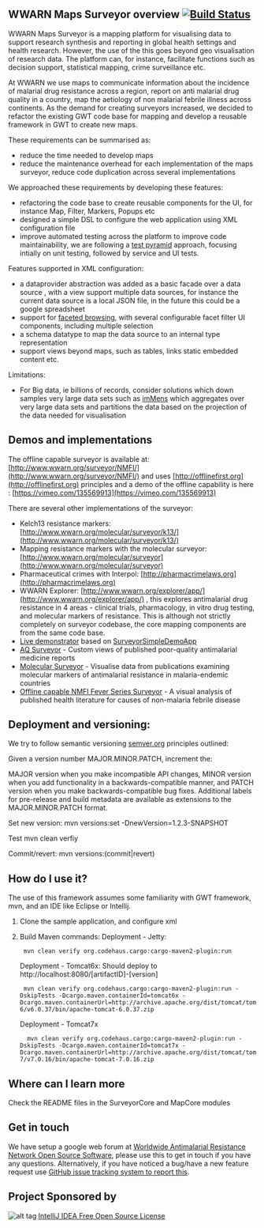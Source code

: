 ## WWARN Maps Surveyor overview [![Build Status](https://travis-ci.org/WorldwideAntimalarialResistanceNetwork/WWARN-Maps-Surveyor.svg?branch=master)](https://travis-ci.org/WorldwideAntimalarialResistanceNetwork/WWARN-Maps-Surveyor)

WWARN Maps Surveyor is a mapping platform for visualising data to support research synthesis and 
reporting in global health settings and health research. However, the use of the this 
goes beyond geo visualisation of research data. The platform can, for instance, facilitate 
functions such as decision support, statistical mapping, crime surveillance etc.

At WWARN we use maps to communicate information about the incidence of malarial drug resistance  across a region, 
report on anti malarial drug quality in a country, map the aetiology of non malarial febrile  illness across 
continents. As the demand for creating surveyors increased, we decided to refactor the existing GWT code base for
mapping and develop a reusable framework in GWT to create new maps. 

These requirements can be summarised as:

* reduce the time needed to develop maps 
* reduce the maintenance overhead for each implementation of the maps surveyor, reduce code duplication across several implementations  
 
We approached these requirements by developing these features:

* refactoring the code base to create reusable components for the UI, for instance Map, Filter, Markers, Popups etc
* designed a simple DSL to configure the web application using XML configuration file
* improve automated testing across the platform to improve code maintainability, we are following a [test pyramid](http://martinfowler.com/bliki/TestPyramid.html) approach, focusing intially on unit testing, followed by service and UI tests.

Features supported in XML configuration:

* a dataprovider abstraction was added as a basic facade over a data source , with a view support multiple data 
   sources, for instance the current data source is a local JSON file, in the future this could be a google spreadsheet
* support for [faceted browsing](http://en.wikipedia.org/wiki/Faceted_search), with several configurable facet filter UI components, including multiple selection
* a schema datatype to map the data source to an internal type representation
* support views beyond maps, such as tables, links static embedded content etc.

Limitations:

* For Big data, ie billions of records, consider solutions which down samples very large data sets such as [imMens](http://vis.stanford.edu/projects/immens/) which aggregates over very large data sets and partitions the data based on the projection of the data needed for visualisation
    
## Demos and implementations

The offline capable surveyor is available at:
[http://www.wwarn.org/surveyor/NMFI/](http://www.wwarn.org/surveyor/NMFI/) and uses [http://offlinefirst.org](http://offlinefirst.org) principles and a demo of the offline capability is here : [https://vimeo.com/135569913](https://vimeo.com/135569913)

There are several other implementations of the surveyor:
* Kelch13 resistance markers: [http://www.wwarn.org/molecular/surveyor/k13/](http://www.wwarn.org/molecular/surveyor/k13/)
* Mapping resistance markers with the molecular surveyor:  [http://www.wwarn.org/molecular/surveyor](http://www.wwarn.org/molecular/surveyor)
* Pharmaceutical crimes with Interpol: [http://pharmacrimelaws.org](http://pharmacrimelaws.org)
* WWARN Explorer: [http://www.wwarn.org/explorer/app/](http://www.wwarn.org/explorer/app/) , this explores antimalarial drug resistance in 4 areas - 
clinical trials, pharmacology, in vitro drug testing, and molecular markers of resistance. This is although not strictly completely on surveyor codebase, the core mapping components are from the same code base.
* [Live demonstrator](http://wwarn-maps-surveyor-demo.appspot.com) based on [SurveyorSimpleDemoApp](https://github.com/WorldwideAntimalarialResistanceNetwork/WWARN-Maps-Surveyor/tree/master/SurveyorSimpleDemoApp)
* [AQ Surveyor](http://www.wwarn.org/aqsurveyor/) - Custom views of published poor-quality antimalarial medicine reports
* [Molecular Surveyor](http://www.wwarn.org/surveyor/) - Visualise data from publications  examining molecular markers of antimalarial resistance in malaria-endemic countries
* [Offline capable NMFI Fever Series Surveyor](http://www.wwarn.org/surveyor/NMFI/#) - A visual analysis of published health literature for causes of non-malaria febrile disease

## Deployment and versioning:
We try to follow semantic versioning [semver.org](http://semver.org) principles outlined:

Given a version number MAJOR.MINOR.PATCH, increment the:

MAJOR version when you make incompatible API changes,
MINOR version when you add functionality in a backwards-compatible manner, and
PATCH version when you make backwards-compatible bug fixes.
Additional labels for pre-release and build metadata are available as extensions to the MAJOR.MINOR.PATCH format.

Set new version:
mvn versions:set -DnewVersion=1.2.3-SNAPSHOT

Test
mvn clean verfiy

Commit/revert:
mvn versions:(commit|revert)


## How do I use it?
The use of this framework assumes some familiarity with GWT framework, mvn, and an IDE like Eclipse or Intellij.

1. Clone the sample application, and configure xml
2. Build
   Maven commands: Deployment - Jetty:

   ```
    mvn clean verify org.codehaus.cargo:cargo-maven2-plugin:run
   ```

   Deployment - Tomcat6x: Should deploy to http://localhost:8080/[artifactID]-[version]

   ```
    mvn clean verify org.codehaus.cargo:cargo-maven2-plugin:run -DskipTests -Dcargo.maven.containerId=tomcat6x -Dcargo.maven.containerUrl=http://archive.apache.org/dist/tomcat/tomcat-6/v6.0.37/bin/apache-tomcat-6.0.37.zip
   ```
   
   Deployment - Tomcat7x

   ```
     mvn clean verify org.codehaus.cargo:cargo-maven2-plugin:run -DskipTests -Dcargo.maven.containerId=tomcat7x -Dcargo.maven.containerUrl=http://archive.apache.org/dist/tomcat/tomcat-7/v7.0.16/bin/apache-tomcat-7.0.16.zip
   ```

## Where can I learn more
Check the README files in the SurveyorCore and MapCore modules

## Get in touch
We have setup a google web forum at [Worldwide Antimalarial Resistance Network Open Source Software](https://groups.google.com/forum/?hl=en#!forum/worldwide-antimalarial-resistance-network-open-source-software), please use this to get in touch if you have any questions. Alternatively, if you have noticed a bug/have a new feature request use [GitHub issue tracking system to report this](https://github.com/WorldwideAntimalarialResistanceNetwork/WWARN-Maps-Surveyor/issues). 

## Project Sponsored by
![alt tag](https://www.jetbrains.com/idea/docs/logo_intellij_idea.png)
[IntelliJ IDEA Free Open Source License](https://www.jetbrains.com/buy/opensource/?product=idea)
